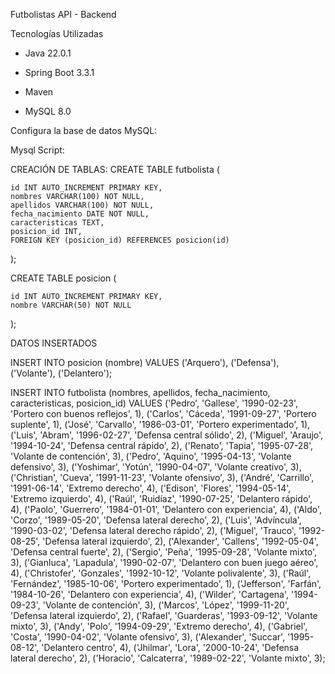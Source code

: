 Futbolistas API - Backend

Tecnologías Utilizadas

- Java 22.0.1
  
- Spring Boot 3.3.1
  
- Maven
  
- MySQL 8.0


Configura la base de datos MySQL:

Mysql Script:

CREACIÓN DE TABLAS:
CREATE TABLE futbolista (

    id INT AUTO_INCREMENT PRIMARY KEY,
    nombres VARCHAR(100) NOT NULL,
    apellidos VARCHAR(100) NOT NULL,
    fecha_nacimiento DATE NOT NULL,
    caracteristicas TEXT,
    posicion_id INT,
    FOREIGN KEY (posicion_id) REFERENCES posicion(id)
);

CREATE TABLE posicion (

    id INT AUTO_INCREMENT PRIMARY KEY,
    nombre VARCHAR(50) NOT NULL
);



DATOS INSERTADOS

INSERT INTO posicion (nombre) VALUES ('Arquero'), ('Defensa'), ('Volante'), ('Delantero');

INSERT INTO futbolista (nombres, apellidos, fecha_nacimiento, caracteristicas, posicion_id) VALUES 
('Pedro', 'Gallese', '1990-02-23', 'Portero con buenos reflejos', 1),
('Carlos', 'Cáceda', '1991-09-27', 'Portero suplente', 1),
('José', 'Carvallo', '1986-03-01', 'Portero experimentado', 1),
('Luis', 'Abram', '1996-02-27', 'Defensa central sólido', 2),
('Miguel', 'Araujo', '1994-10-24', 'Defensa central rápido', 2),
('Renato', 'Tapia', '1995-07-28', 'Volante de contención', 3),
('Pedro', 'Aquino', '1995-04-13', 'Volante defensivo', 3),
('Yoshimar', 'Yotún', '1990-04-07', 'Volante creativo', 3),
('Christian', 'Cueva', '1991-11-23', 'Volante ofensivo', 3),
('André', 'Carrillo', '1991-06-14', 'Extremo derecho', 4),
('Edison', 'Flores', '1994-05-14', 'Extremo izquierdo', 4),
('Raúl', 'Ruidíaz', '1990-07-25', 'Delantero rápido', 4),
('Paolo', 'Guerrero', '1984-01-01', 'Delantero con experiencia', 4),
('Aldo', 'Corzo', '1989-05-20', 'Defensa lateral derecho', 2),
('Luis', 'Advíncula', '1990-03-02', 'Defensa lateral derecho rápido', 2),
('Miguel', 'Trauco', '1992-08-25', 'Defensa lateral izquierdo', 2),
('Alexander', 'Callens', '1992-05-04', 'Defensa central fuerte', 2),
('Sergio', 'Peña', '1995-09-28', 'Volante mixto', 3),
('Gianluca', 'Lapadula', '1990-02-07', 'Delantero con buen juego aéreo', 4),
('Christofer', 'Gonzales', '1992-10-12', 'Volante polivalente', 3),
('Raúl', 'Fernández', '1985-10-06', 'Portero experimentado', 1),
('Jefferson', 'Farfán', '1984-10-26', 'Delantero con experiencia', 4),
('Wilder', 'Cartagena', '1994-09-23', 'Volante de contención', 3),
('Marcos', 'López', '1999-11-20', 'Defensa lateral izquierdo', 2),
('Rafael', 'Guarderas', '1993-09-12', 'Volante mixto', 3),
('Andy', 'Polo', '1994-09-29', 'Extremo derecho', 4),
('Gabriel', 'Costa', '1990-04-02', 'Volante ofensivo', 3),
('Alexander', 'Succar', '1995-08-12', 'Delantero centro', 4),
('Jhilmar', 'Lora', '2000-10-24', 'Defensa lateral derecho', 2),
('Horacio', 'Calcaterra', '1989-02-22', 'Volante mixto', 3);

